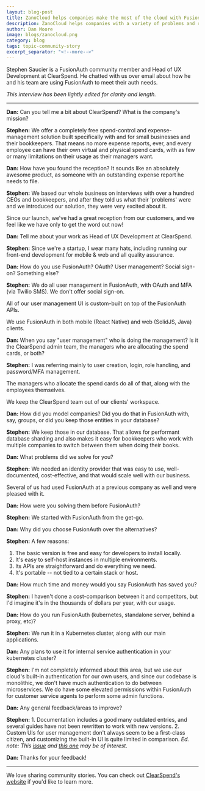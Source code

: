 ```yaml
---
layout: blog-post
title: ZanoCloud helps companies make the most of the cloud with FusionAuth
description: ZanoCloud helps companies with a variety of problems and reaches for FusionAuth for their auth needs.
author: Dan Moore
image: blogs/zanocloud.png
category: blog
tags: topic-community-story 
excerpt_separator: "<!--more-->"
---
```


Stephen Saucier is a FusionAuth community member and Head of UX Development at ClearSpend. He chatted with us over email about how he and his team are using FusionAuth to meet their auth needs. 

<!--more-->

*This interview has been lightly edited for clarity and length.*

-------

**Dan:** Can you tell me a bit about ClearSpend? What is the company's mission?

**Stephen:** We offer a completely free spend-control and expense-management solution built specifically with and for small businesses and their bookkeepers. That means no more expense reports, ever, and every employee can have their own virtual and physical spend cards, with as few or many limitations on their usage as their managers want.

**Dan:** How have you found the reception? It sounds like an absolutely awesome product, as someone with an outstanding expense report he needs to file.

**Stephen:** We based our whole business on interviews with over a hundred CEOs and bookkeepers, and after they told us what their 'problems' were and we introduced our solution, they were very excited about it.

Since our launch, we've had a great reception from our customers, and we feel like we have only to get the word out now!

**Dan:** Tell me about your work as Head of UX Development at ClearSpend.

**Stephen:** Since we're a startup, I wear many hats, including running our front-end development for mobile & web and all quality assurance.

**Dan:** How do you use FusionAuth? OAuth? User management? Social sign-on? Something else?

**Stephen:** We do all user management in FusionAuth, with OAuth and MFA (via Twilio SMS). We don't offer social sign-on.

All of our user management UI is custom-built on top of the FusionAuth APIs.

We use FusionAuth in both mobile (React Native) and web (SolidJS, Java) clients.

**Dan:** When you say "user management" who is doing the management? Is it the ClearSpend admin team, the managers who are allocating the spend cards, or both?

**Stephen:** I was referring mainly to user creation, login, role handling, and password/MFA management.

The managers who allocate the spend cards do all of that, along with the employees themselves.

We keep the ClearSpend team out of our clients' workspace.

**Dan:** How did you model companies? Did you do that in FusionAuth with, say, groups, or did you keep those entities in your database?

**Stephen:** We keep those in our database. That allows for performant database sharding and also makes it easy for bookkeepers who work with multiple companies to switch between them when doing their books.

**Dan:** What problems did we solve for you?

**Stephen:** We needed an identity provider that was easy to use, well-documented, cost-effective, and that would scale well with our business.

Several of us had used FusionAuth at a previous company as well and were pleased with it.

**Dan:** How were you solving them before FusionAuth?

**Stephen:** We started with FusionAuth from the get-go.

**Dan:** Why did you choose FusionAuth over the alternatives?

**Stephen:** A few reasons:

1. The basic version is free and easy for developers to install locally.
2. It's easy to self-host instances in multiple environments.
3. Its APIs are straightforward and do everything we need.
4. It's portable -- not tied to a certain stack or host.

**Dan:** How much time and money would you say FusionAuth has saved you?

**Stephen:** I haven't done a cost-comparison between it and competitors, but I'd imagine it's in the thousands of dollars per year, with our usage.

**Dan:** How do you run FusionAuth (kubernetes, standalone server, behind a proxy, etc)?

**Stephen:** We run it in a Kubernetes cluster, along with our main applications.

**Dan:** Any plans to use it for internal service authentication in your kubernetes cluster?

**Stephen:** I'm not completely informed about this area, but we use our cloud's built-in authentication for our own users, and since our codebase is monolithic, we don't have much authentication to do between microservices. We do have some elevated permissions within FusionAuth for customer service agents to perform some admin functions.

**Dan:** Any general feedback/areas to improve?

**Stephen:** 1. Documentation includes a good many outdated entries, and several guides have not been rewritten to work with new versions.
2. Custom UIs for user management don't always seem to be a first-class citizen, and customizing the built-in UI is quite limited in comparison. _Ed. note: This [issue](https://github.com/FusionAuth/fusionauth-issues/issues/91) and [this one](https://github.com/FusionAuth/fusionauth-issues/issues/1524) may be of interest._

**Dan:** Thanks for your feedback!

-------

We love sharing community stories. You can check out [ClearSpend's website](https://clearspend.com/) if you'd like to learn more. 
